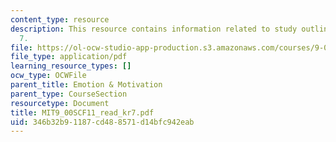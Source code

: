 ```yaml
---
content_type: resource
description: This resource contains information related to study outline for K&R chapter
  7.
file: https://ol-ocw-studio-app-production.s3.amazonaws.com/courses/9-00sc-introduction-to-psychology-fall-2011/346b32b91187cd488571d14bfc942eab_MIT9_00SCF11_read_kr7.pdf
file_type: application/pdf
learning_resource_types: []
ocw_type: OCWFile
parent_title: Emotion & Motivation
parent_type: CourseSection
resourcetype: Document
title: MIT9_00SCF11_read_kr7.pdf
uid: 346b32b9-1187-cd48-8571-d14bfc942eab
---
```

